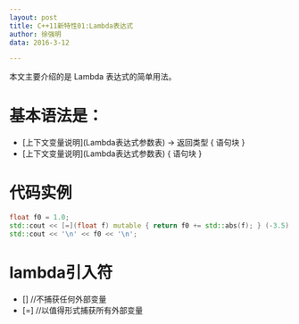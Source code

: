 ```yaml
---
layout: post
title: C++11新特性01:Lambda表达式
author: 徐强明
data: 2016-3-12

---
```


本文主要介绍的是 Lambda 表达式的简单用法。

# 基本语法是：
- \[上下文变量说明\](Lambda表达式参数表) -> 返回类型 { 语句块 }
- \[上下文变量说明\](Lambda表达式参数表) { 语句块 }

# 代码实例

```c++
float f0 = 1.0;
std::cout << [=](float f) mutable { return f0 += std::abs(f); } (-3.5);
std::cout << '\n' << f0 << '\n';
```

# lambda引入符
- \[\]    //不捕获任何外部变量
- \[=\]   //以值得形式捕获所有外部变量

